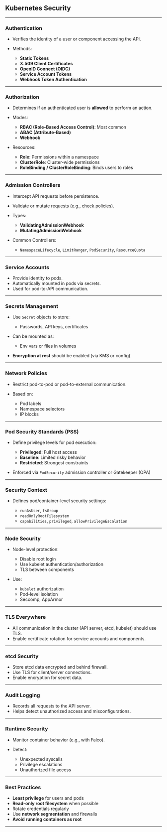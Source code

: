 ## **Kubernetes Security**

---

### **Authentication**

* Verifies the identity of a user or component accessing the API.
* Methods:

  * **Static Tokens**
  * **X.509 Client Certificates**
  * **OpenID Connect (OIDC)**
  * **Service Account Tokens**
  * **Webhook Token Authentication**

---

### **Authorization**

* Determines if an authenticated user is **allowed** to perform an action.
* Modes:

  * **RBAC (Role-Based Access Control)**: Most common
  * **ABAC (Attribute-Based)**
  * **Webhook**
* Resources:

  * **Role**: Permissions within a namespace
  * **ClusterRole**: Cluster-wide permissions
  * **RoleBinding / ClusterRoleBinding**: Binds users to roles

---

### **Admission Controllers**

* Intercept API requests before persistence.
* Validate or mutate requests (e.g., check policies).
* Types:

  * **ValidatingAdmissionWebhook**
  * **MutatingAdmissionWebhook**
* Common Controllers:

  * `NamespaceLifecycle`, `LimitRanger`, `PodSecurity`, `ResourceQuota`

---

### **Service Accounts**

* Provide identity to pods.
* Automatically mounted in pods via secrets.
* Used for pod-to-API communication.

---

### **Secrets Management**

* Use `Secret` objects to store:

  * Passwords, API keys, certificates
* Can be mounted as:

  * Env vars or files in volumes
* **Encryption at rest** should be enabled (via KMS or config)

---

### **Network Policies**

* Restrict pod-to-pod or pod-to-external communication.
* Based on:

  * Pod labels
  * Namespace selectors
  * IP blocks

---

### **Pod Security Standards (PSS)**

* Define privilege levels for pod execution:

  * **Privileged**: Full host access
  * **Baseline**: Limited risky behavior
  * **Restricted**: Strongest constraints
* Enforced via `PodSecurity` admission controller or Gatekeeper (OPA)

---

### **Security Context**

* Defines pod/container-level security settings:

  * `runAsUser`, `fsGroup`
  * `readOnlyRootFilesystem`
  * `capabilities`, `privileged`, `allowPrivilegeEscalation`

---

### **Node Security**

* Node-level protection:

  * Disable root login
  * Use kubelet authentication/authorization
  * TLS between components
* Use:

  * `kubelet` authorization
  * Pod-level isolation
  * Seccomp, AppArmor

---

### **TLS Everywhere**

* All communication in the cluster (API server, etcd, kubelet) should use TLS.
* Enable certificate rotation for service accounts and components.

---

### **etcd Security**

* Store etcd data encrypted and behind firewall.
* Use TLS for client/server connections.
* Enable encryption for secret data.

---

### **Audit Logging**

* Records all requests to the API server.
* Helps detect unauthorized access and misconfigurations.

---

### **Runtime Security**

* Monitor container behavior (e.g., with Falco).
* Detect:

  * Unexpected syscalls
  * Privilege escalations
  * Unauthorized file access

---

### **Best Practices**

* **Least privilege** for users and pods
* **Read-only root filesystem** when possible
* Rotate credentials regularly
* Use **network segmentation** and firewalls
* **Avoid running containers as root**

---
